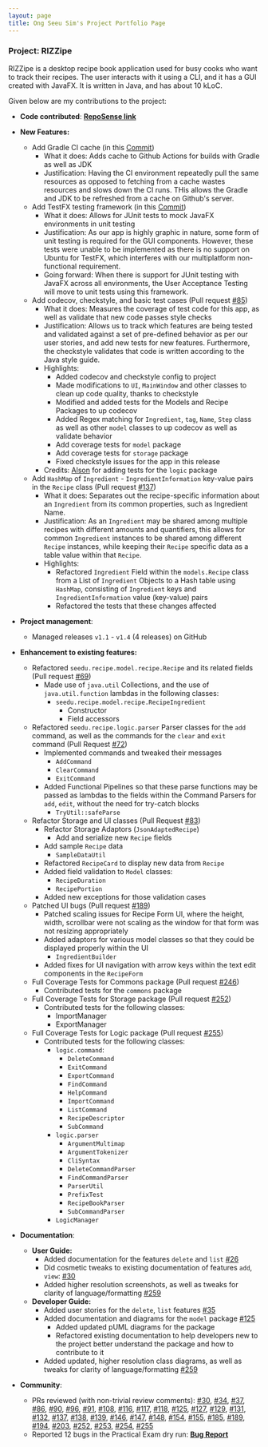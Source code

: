 ```yaml
---
layout: page
title: Ong Seeu Sim's Project Portfolio Page
---
```


### **Project: RIZZipe**

RIZZipe is a desktop recipe book application used for busy cooks who want to track their recipes. The user interacts with it using a CLI, and it has a GUI created with JavaFX. It is written in Java, and has about 10 kLoC.

Given below are my contributions to the project:

* **Code contributed**: **[RepoSense link](https://nus-cs2103-ay2223s2.github.io/tp-dashboard/?search=SeeuSim&breakdown=true)**

* **New Features:**
  * Add Gradle CI cache (in this [Commit](https://github.com/AY2223S2-CS2103T-T13-2/tp/commit/96bffd3c9a047abffd4586288b545dbdbf5d75c8))
    * What it does: Adds cache to Github Actions for builds with Gradle as well as JDK
    * Justification: Having the CI environment repeatedly pull the same resources as opposed to fetching from a cache wastes resources and slows down the CI runs. THis allows the Gradle and JDK to be refreshed from a cache on Github's server.
  * Add TestFX testing framework (in this [Commit](https://github.com/AY2223S2-CS2103T-T13-2/tp/commit/07ed5a8b5c3e383219d52d93d6ab39b81f8eefe1))
    * What it does: Allows for JUnit tests to mock JavaFX environments in unit testing
    * Justification: As our app is highly graphic in nature, some form of unit testing is required for the GUI components. However, these tests were unable to be implemented as there is no support on Ubuntu for TestFX, which interferes with our multiplatform non-functional requirement.
    * Going forward: When there is support for JUnit testing with JavaFX across all environments, the User Acceptance Testing will move to unit tests using this framework.
  * Add codecov, checkstyle, and basic test cases (Pull request [\#85](https://github.com/AY2223S2-CS2103T-T13-2/tp/pull/85))
    * What it does: Measures the coverage of test code for this app, as well as validate that new code passes style checks
    * Justification: Allows us to track which features are being tested and validated against a set of pre-defined behavior as per our user stories, and add new tests for new features.
    Furthermore, the checkstyle validates that code is written according to the Java style guide.
    * Highlights:
      * Added codecov and checkstyle config to project 
      * Made modifications to `UI`, `MainWindow` and other classes to clean up code quality, thanks to checkstyle
      * Modified and added tests for the Models and Recipe Packages to up codecov
      * Added Regex matching for `Ingredient`, `tag`, `Name`, `Step` class as well as other `model` classes to up codecov as well as validate behavior
      * Add coverage tests for `model` package 
      * Add coverage tests for `storage` package 
      * Fixed checkstyle issues for the app in this release
    * Credits: [Alson](alson001.md) for adding tests for the `logic` package
  * Add `HashMap` of `Ingredient` - `IngredientInformation` key-value pairs in the `Recipe` class (Pull request [\#137](https://github.com/AY2223S2-CS2103T-T13-2/tp/pull/137))
    * What it does: Separates out the recipe-specific information about an `Ingredient` from its common properties, such as Ingredient Name.
    * Justification: As an `Ingredient` may be shared among multiple recipes with different amounts and quantifiers, this allows for common `Ingredient` instances to be shared among different `Recipe` instances,
      while keeping their `Recipe` specific data as a table value within that `Recipe`.
    * Highlights:
      * Refactored `Ingredient` Field within the `models.Recipe` class from a List of `Ingredient` Objects to a Hash table using `HashMap`, consisting of `Ingredient` keys and `IngredientInformation` value (key-value) pairs
      * Refactored the tests that these changes affected

* **Project management**:
  * Managed releases `v1.1` - `v1.4` (4 releases) on GitHub
* **Enhancement to existing features:**
  * Refactored `seedu.recipe.model.recipe.Recipe` and its related fields (Pull request [\#69](https://github.com/AY2223S2-CS2103T-T13-2/tp/pull/69))
    * Made use of `java.util` Collections, and the use of `java.util.function` lambdas in the following classes: 
      * `seedu.recipe.model.recipe.RecipeIngredient`
        * Constructor 
        * Field accessors
  * Refactored `seedu.recipe.logic.parser` Parser classes for the `add` command, as well as the commands for the `clear` and `exit` command (Pull Request [\#72](https://github.com/AY2223S2-CS2103T-T13-2/tp/pull/72))
    * Implemented commands and tweaked their messages 
      * `AddCommand` 
      * `ClearCommand`
      * `ExitCommand`
    * Added Functional Pipelines so that these parse functions may be passed as lambdas to the fields within the Command Parsers for `add`, `edit`, without the need for try-catch blocks
      * `TryUtil::safeParse`
  * Refactor Storage and UI classes (Pull Request [\#83](https://github.com/AY2223S2-CS2103T-T13-2/tp/pull/83))
    * Refactor Storage Adaptors (`JsonAdaptedRecipe`)
      * Add and serialize new `Recipe` fields 
    * Add sample `Recipe` data 
      * `SampleDataUtil` 
    * Refactored `RecipeCard` to display new data from `Recipe`
    * Added field validation to `Model` classes:
      * `RecipeDuration` 
      * `RecipePortion` 
    * Added new exceptions for those validation cases
  * Patched UI bugs (Pull request [\#189](https://github.com/AY2223S2-CS2103T-T13-2/tp/pull/189))
    * Patched scaling issues for Recipe Form UI, where the height, width, scrollbar were not scaling as the window for that form was not resizing appropriately 
    * Added adaptors for various model classes so that they could be displayed properly within the UI 
      * `IngredientBuilder`
    * Added fixes for UI navigation with arrow keys within the text edit components in the `RecipeForm`
  * Full Coverage Tests for Commons package (Pull request [\#246](https://github.com/AY2223S2-CS2103T-T13-2/tp/pull/246))
    * Contributed tests for the `commons` package 
  * Full Coverage Tests for Storage package (Pull request [\#252](https://github.com/AY2223S2-CS2103T-T13-2/tp/pull/252))
    * Contributed tests for the following classes:
      * ImportManager 
      * ExportManager 
  * Full Coverage Tests for Logic package (Pull request [\#255](https://github.com/AY2223S2-CS2103T-T13-2/tp/pull/255))
    * Contributed tests for the following classes:
      * `logic.command`:
        * `DeleteCommand`
        * `ExitCommand`
        * `ExportCommand`
        * `FindCommand`
        * `HelpCommand`
        * `ImportCommand`
        * `ListCommand`
        * `RecipeDescriptor`
        * `SubCommand`
      * `logic.parser`
        * `ArgumentMultimap`
        * `ArgumentTokenizer`
        * `CliSyntax`
        * `DeleteCommandParser`
        * `FindCommandParser`
        * `ParserUtil`
        * `PrefixTest`
        * `RecipeBookParser`
        * `SubCommandParser`
      * `LogicManager`
* **Documentation**:
  * **User Guide:**
    * Added documentation for the features `delete` and `list` [\#26](https://github.com/AY2223S2-CS2103T-T13-2/tp/pull/26)
    * Did cosmetic tweaks to existing documentation of features `add`, `view`: [\#30](https://github.com/AY2223S2-CS2103T-T13-2/tp/pull/30)
    * Added higher resolution screenshots, as well as tweaks for clarity of language/formatting [\#259](https://github.com/AY2223S2-CS2103T-T13-2/tp/pull/259)
  * **Developer Guide:**
    * Added user stories for the `delete`, `list` features [\#35](https://github.com/AY2223S2-CS2103T-T13-2/tp/pull/35)
    * Added documentation and diagrams for the `model` package [\#125](https://github.com/AY2223S2-CS2103T-T13-2/tp/pull/125)
      * Added updated pUML diagrams for the package 
      * Refactored existing documentation to help developers new to the project better understand the package and how to contribute to it
    * Added updated, higher resolution class diagrams, as well as tweaks for clarity of language/formatting [\#259](https://github.com/AY2223S2-CS2103T-T13-2/tp/pull/259)
* **Community**:
  * PRs reviewed (with non-trivial review comments):
    [\#30](https://github.com/AY2223S2-CS2103T-T13-2/tp/pull/30),
    [\#34](https://github.com/AY2223S2-CS2103T-T13-2/tp/pull/34),
    [\#37](https://github.com/AY2223S2-CS2103T-T13-2/tp/pull/37),
    [\#86](https://github.com/AY2223S2-CS2103T-T13-2/tp/pull/86),
    [\#90](https://github.com/AY2223S2-CS2103T-T13-2/tp/pull/90),
    [\#96](https://github.com/AY2223S2-CS2103T-T13-2/tp/pull/96),
    [\#91](https://github.com/AY2223S2-CS2103T-T13-2/tp/pull/91),
    [\#108](https://github.com/AY2223S2-CS2103T-T13-2/tp/pull/108),
    [\#116](https://github.com/AY2223S2-CS2103T-T13-2/tp/pull/116),
    [\#117](https://github.com/AY2223S2-CS2103T-T13-2/tp/pull/117),
    [\#118](https://github.com/AY2223S2-CS2103T-T13-2/tp/pull/118),
    [\#125](https://github.com/AY2223S2-CS2103T-T13-2/tp/pull/125),
    [\#127](https://github.com/AY2223S2-CS2103T-T13-2/tp/pull/127),
    [\#129](https://github.com/AY2223S2-CS2103T-T13-2/tp/pull/129),
    [\#131](https://github.com/AY2223S2-CS2103T-T13-2/tp/pull/131),
    [\#132](https://github.com/AY2223S2-CS2103T-T13-2/tp/pull/132),
    [\#137](https://github.com/AY2223S2-CS2103T-T13-2/tp/pull/137),
    [\#138](https://github.com/AY2223S2-CS2103T-T13-2/tp/pull/138),
    [\#139](https://github.com/AY2223S2-CS2103T-T13-2/tp/pull/139),
    [\#146](https://github.com/AY2223S2-CS2103T-T13-2/tp/pull/146),
    [\#147](https://github.com/AY2223S2-CS2103T-T13-2/tp/pull/147),
    [\#148](https://github.com/AY2223S2-CS2103T-T13-2/tp/pull/148),
    [\#154](https://github.com/AY2223S2-CS2103T-T13-2/tp/pull/154),
    [\#155](https://github.com/AY2223S2-CS2103T-T13-2/tp/pull/155),
    [\#185](https://github.com/AY2223S2-CS2103T-T13-2/tp/pull/185),
    [\#189](https://github.com/AY2223S2-CS2103T-T13-2/tp/pull/189),
    [\#194](https://github.com/AY2223S2-CS2103T-T13-2/tp/pull/194),
    [\#203](https://github.com/AY2223S2-CS2103T-T13-2/tp/pull/203),
    [\#252](https://github.com/AY2223S2-CS2103T-T13-2/tp/pull/252),
    [\#253](https://github.com/AY2223S2-CS2103T-T13-2/tp/pull/253),
    [\#254](https://github.com/AY2223S2-CS2103T-T13-2/tp/pull/254),
    [\#255](https://github.com/AY2223S2-CS2103T-T13-2/tp/pull/255)
  * Reported 12 bugs in the Practical Exam dry run: **[Bug Report](https://github.com/SeeuSim/ped/tree/main/files)**
